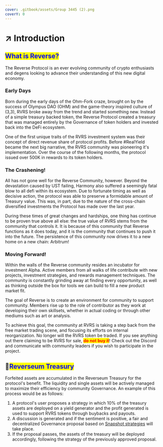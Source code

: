 ```yaml
---
cover: .gitbook/assets/Group 3445 (2).png
coverY: 0
---
```


# ↗ Introduction

## <mark style="color:blue;">What is Reverse?</mark>

The Reverse Protocol is an ever evolving community of crypto enthusiasts and degens looking to advance their understanding of this new digital economy.

### Early Days

Born during the early days of the Ohm-Fork craze, brought on by the success of Olympus DAO (OHM) and the game-theory inspired culture of (3,3), RVRS broke away from the trend and started something new. Instead of a simple treasury backed token, the Reverse Protocol created a treasury that was managed entirely by the Governance of token holders and invested back into the DeFi ecosystem.&#x20;

One of the first unique traits of the RVRS investment system was their concept of direct revenue share of protocol profits. Before #RealYield became the next big narrative, the RVRS community was pioneering it's implementation. Over the course of the following months, the protocol issued over 500K in rewards to its token holders.

### The Crashening!

All has not gone well for the Reverse Community, however. Beyond the devastation caused by UST failing, Harmony also suffered a seemingly fatal blow to all defi within its ecosystem. Due to fortunate timing as well as decisive action, the protocol was able to preserve a formidable amount of Treasury value. This was, in part, due to the nature of the cross-chain diversified investments the Protocol has made over the last year.

During these times of great changes and hardships, one thing has continue to be proven true above all else: the true value of RVRS stems from the community that controls it. It is because of this community that Reverse functions as it does today, and it is the community that continues to push it into the future. The persistence of this community now drives it to a new home on a new chain: Arbitrum!

### Moving Forward!

Within the walls of the Reverse community resides an incubator for investment Alpha. Active members from all walks of life contribute with new projects, investment strategies, and rewards management techniques. The community is constantly grinding away at finding every opportunity, as well as thinking outside the box for tools we can build to fill a new product market fit.

The goal of Reverse is to create an environment for community to support community. Members rise up to the role of contributor as they work at developing their own skillsets, whether in actual coding or through other mediums such as art or analysis.

To achieve this goal, the community at RVRS is taking a step back from the free market trading scene, and focusing its efforts on internal reorganization. No longer will the RVRS token be traded. If you see anything out there claiming to be RVRS for sale, <mark style="color:red;">**do not buy it**</mark>! Check out the Discord and communicate with community leaders if you wish to participate in the project.

## 🏦<mark style="color:blue;">Reverseum Treasury</mark>

Forfeited assets are accumulated in the Reverseum Treasury for the protocol's benefit. The liquidity and single assets will be actively managed to maximize their efficiency by community Governance. An example of this process would be as follows:

1. A protocol's user proposes a strategy in which 10% of the treasury assets are deployed on a yield generator and the profit generated is used to support RVRS tokens through buybacks and payouts.
2. A discussion is generated and if the sentiment is positive, a fair and decentralized Governance proposal based on [Snapshot strategies](https://snapshot.org/#/rvrsprotocol.eth) will take place.
3. If the proposal passes, the assets of the treasury will be deployed accordingly, following the strategy of the previously approved proposal.
